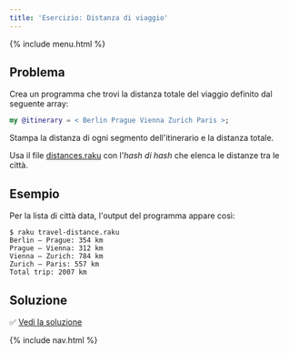 ```yaml
---
title: 'Esercizio: Distanza di viaggio'
---
```


{% include menu.html %}

## Problema

Crea un programma che trovi la distanza totale del viaggio definito dal seguente array:

```raku
my @itinerary = < Berlin Prague Vienna Zurich Paris >;
```

Stampa la distanza di ogni segmento dell'itinerario e la distanza totale.

Usa il file [distances.raku](https://github.com/ash/raku-course/blob/master/essentials/associatives/exercises/travel-distance/distances.raku) con l'_hash di hash_ che elenca le distanze tra le città.

## Esempio

Per la lista di città data, l'output del programma appare così:

```console
$ raku travel-distance.raku
Berlin — Prague: 354 km
Prague — Vienna: 312 km
Vienna — Zurich: 784 km
Zurich — Paris: 557 km
Total trip: 2007 km
```

## Soluzione

✅ [Vedi la soluzione](solution)

{% include nav.html %}